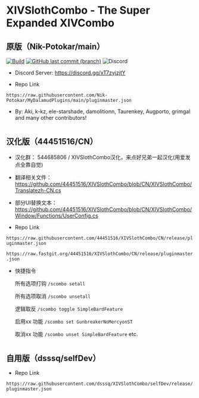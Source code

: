 # XIVSlothCombo - The Super Expanded XIVCombo
## 原版（Nik-Potokar/main）

[![Build](https://img.shields.io/github/workflow/status/Nik-Potokar/XIVSlothCombo/Build?style=for-the-badge)](https://github.com/Nik-Potokar/XIVSlothCombo/actions/workflows/build.yml)
[![GitHub last commit (branch)](https://img.shields.io/github/last-commit/Nik-Potokar/XIVSlothCombo/main?style=for-the-badge)](https://github.com/Nik-Potokar/XIVSlothCombo/commits/main)
![Discord](https://img.shields.io/discord/957680331056615506?color=5865F2&label=Discord&logo=Discord&logoColor=ffffff&style=for-the-badge)

* Discord Server:
https://discord.gg/xT7zyjzjtY

* Repo Link

`https://raw.githubusercontent.com/Nik-Potokar/MyDalamudPlugins/main/pluginmaster.json`

* By: Aki, k-kz, ele-starshade, damolitionn, Taurenkey, Augporto, grimgal and many other contributors!

#
## 汉化版（44451516/CN）

* 汉化群：
544685806 / XIVSlothCombo汉化，来点好兄弟一起汉化(用爱发点全靠自觉)

* 翻译相关文件：
https://github.com/44451516/XIVSlothCombo/blob/CN/XIVSlothCombo/Translatezh-CN.cs

* 部分UI替换文本：
https://github.com/44451516/XIVSlothCombo/blob/CN/XIVSlothCombo/Window/Functions/UserConfig.cs

* Repo Link

`https://raw.githubusercontent.com/44451516/XIVSlothCombo/CN/release/pluginmaster.json`

`https://raw.fastgit.org/44451516/XIVSlothCombo/CN/release/pluginmaster.json`

* 快捷指令

  所有选项打钩
`/scombo setall`

  所有选项取消
`/scombo unsetall`

  逻辑取反
`/scombo toggle SimpleBardFeature`

  启用xx 功能
`/scombo set GunbreakerNoMercyonST`

  取消xx 功能
`/scombo unset SimpleBardFeature`  etc.

#
## 自用版（dsssq/selfDev）

* Repo Link

`https://raw.githubusercontent.com/dsssq/XIVSlothCombo/selfDev/release/pluginmaster.json`
